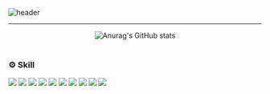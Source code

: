 ![header](https://capsule-render.vercel.app/api?type=rect&color=auto&height=100&section=header&text=👋%20Hello%20It's%20JiHwan%20Kim&fontSize=40&animation=twinkling&theme=onedark)
<hr/>
<div align="center">
  <img src="https://github-readme-stats.vercel.app/api?username=Kimjipang&theme=tokyonight" alt="Anurag's GitHub stats">
</div>

<br>

<div>
<h3>
⚙️ Skill
</h3>
</div>

<div>
<!-- 💻 Back-end -->
<img src="https://img.shields.io/badge/Java-007396?style=for-the-badge&logo=openjdk&logoColor=white">
<img src="https://img.shields.io/badge/Spring Boot-6DB33F?style=for-the-badge&logo=springboot&logoColor=white">
<img src="https://img.shields.io/badge/Spring Batch-6DB33F?style=for-the-badge&logo=spring&logoColor=white">

<!-- 🛠 Infra / DevOps -->
<img src="https://img.shields.io/badge/Docker-2496ED?style=for-the-badge&logo=docker&logoColor=white">
<img src="https://img.shields.io/badge/GitHub Actions-2088FF?style=for-the-badge&logo=githubactions&logoColor=white">

<!-- 📊 Monitoring -->
<img src="https://img.shields.io/badge/Prometheus-E6522C?style=for-the-badge&logo=prometheus&logoColor=white">
<img src="https://img.shields.io/badge/Grafana-F46800?style=for-the-badge&logo=grafana&logoColor=white">

<!-- 🗃️ DB -->
<img src="https://img.shields.io/badge/MySQL-4479A1?style=for-the-badge&logo=mysql&logoColor=white">

<!-- 🐍 Language -->
<img src="https://img.shields.io/badge/Python-3776AB?style=for-the-badge&logo=python&logoColor=white">
<img src="https://img.shields.io/badge/Django-092E20?style=for-the-badge&logo=django&logoColor=white">
</div>
